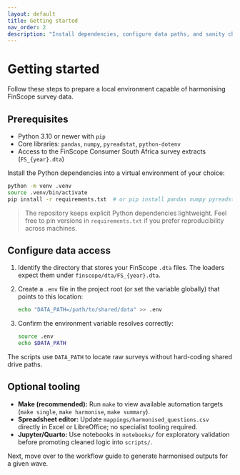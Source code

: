 ```yaml
---
layout: default
title: Getting started
nav_order: 2
description: "Install dependencies, configure data paths, and sanity check your setup."
---
```


# Getting started

Follow these steps to prepare a local environment capable of harmonising FinScope survey data.

## Prerequisites
- Python 3.10 or newer with `pip`
- Core libraries: `pandas`, `numpy`, `pyreadstat`, `python-dotenv`
- Access to the FinScope Consumer South Africa survey extracts (`FS_{year}.dta`)

Install the Python dependencies into a virtual environment of your choice:

```bash
python -m venv .venv
source .venv/bin/activate
pip install -r requirements.txt  # or pip install pandas numpy pyreadstat python-dotenv
```

> The repository keeps explicit Python dependencies lightweight. Feel free to pin versions in `requirements.txt` if you prefer reproducibility across machines.

## Configure data access
1. Identify the directory that stores your FinScope `.dta` files. The loaders expect them under `finscope/dta/FS_{year}.dta`.
2. Create a `.env` file in the project root (or set the variable globally) that points to this location:

   ```bash
   echo "DATA_PATH=/path/to/shared/data" >> .env
   ```

3. Confirm the environment variable resolves correctly:

   ```bash
   source .env
   echo $DATA_PATH
   ```

The scripts use `DATA_PATH` to locate raw surveys without hard-coding shared drive paths.

## Optional tooling
- **Make (recommended):** Run `make` to view available automation targets (`make single`, `make harmonise`, `make summary`).
- **Spreadsheet editor:** Update `mappings/harmonised_questions.csv` directly in Excel or LibreOffice; no specialist tooling required.
- **Jupyter/Quarto:** Use notebooks in `notebooks/` for exploratory validation before promoting cleaned logic into `scripts/`.

Next, move over to the workflow guide to generate harmonised outputs for a given wave.
